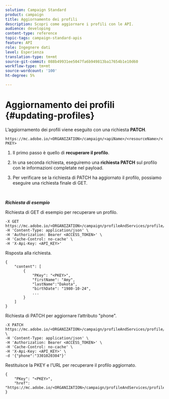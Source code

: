 ```yaml
---
solution: Campaign Standard
product: campaign
title: Aggiornamento dei profili
description: Scopri come aggiornare i profili con le API.
audience: developing
content-type: reference
topic-tags: campaign-standard-apis
feature: API
role: Ingegnere dati
level: Esperienza
translation-type: tm+mt
source-git-commit: 088b49931ee5047fa6b949813ba17654b1e10d60
workflow-type: tm+mt
source-wordcount: '100'
ht-degree: 5%

---
```



# Aggiornamento dei profili {#updating-profiles}

L’aggiornamento dei profili viene eseguito con una richiesta **PATCH**.

`https://mc.adobe.io/<ORGANIZATION>/campaign/<apiName>/<resourceName>/<PKEY>`

1. Il primo passo è quello di **recuperare il profilo**.

1. In una seconda richiesta, eseguiremo una **richiesta PATCH** sul profilo con le informazioni completate nel payload.

1. Per verificare se la richiesta di PATCH ha aggiornato il profilo, possiamo eseguire una richiesta finale di GET.

<br/>

***Richiesta di esempio***

Richiesta di GET di esempio per recuperare un profilo.

```
-X GET https://mc.adobe.io/<ORGANIZATION>/campaign/profileAndServices/profile/<PKEY>\
-H 'Content-Type: application/json' \
-H 'Authorization: Bearer <ACCESS_TOKEN>' \
-H 'Cache-Control: no-cache' \
-H 'X-Api-Key: <API_KEY>'
```

Risposta alla richiesta.

```
{
    "content": [
        {
            "PKey": "<PKEY>",
            "firstName": "Amy",
            "lastName":"Dakota",
            "birthDate": "1980-10-24",
            ...
        }
    ]
}
```

Richiesta di PATCH per aggiornare l’attributo &quot;phone&quot;.

```
-X PATCH https://mc.adobe.io/<ORGANIZATION>/campaign/profileAndServices/profile/<PKEY> \
-H 'Content-Type: application/json' \
-H 'Authorization: Bearer <ACCESS_TOKEN>' \
-H 'Cache-Control: no-cache' \
-H 'X-Api-Key: <API_KEY>' \
-d '{"phone":"3301020304"}'
```

Restituisce la PKEY e l’URL per recuperare il profilo aggiornato.

```
{
    "PKey": "<PKEY>",
    "href": "https://mc.adobe.io/<ORGANIZATION>/campaign/profileAndServices/profile/@2v1dr3ZKJveMDhAdh0MPnh9hNQQ93qb7AW6BNVVKknjwXvTZRBAgUqz1SNcB4ZndgjqOofx3BwBZYBftlmObISoM3rs"
}
```
